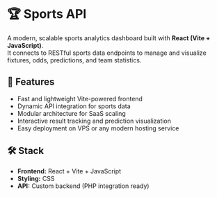 # 🏆 Sports API

A modern, scalable sports analytics dashboard built with **React (Vite + JavaScript)**.  
It connects to RESTful sports data endpoints to manage and visualize fixtures, odds, predictions, and team statistics.

## 🚀 Features
- Fast and lightweight Vite-powered frontend
- Dynamic API integration for sports data
- Modular architecture for SaaS scaling
- Interactive result tracking and prediction visualization
- Easy deployment on VPS or any modern hosting service

## 🛠️ Stack
- **Frontend:** React + Vite + JavaScript  
- **Styling:**  CSS  
- **API:** Custom backend (PHP integration ready)  

